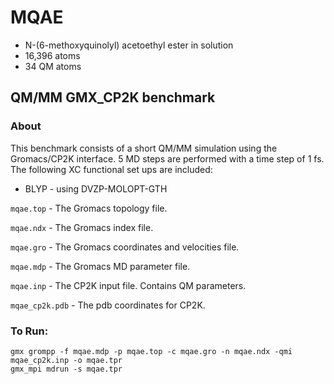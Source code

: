 # MQAE

* N-(6-methoxyquinolyl) acetoethyl ester in solution
* 16,396 atoms
* 34 QM atoms

## QM/MM GMX_CP2K benchmark

### About

This benchmark consists of a short QM/MM simulation using the Gromacs/CP2K
interface. 
5 MD steps are performed with a time step of 1 fs. The following XC functional 
set ups are included:

* BLYP - using DVZP-MOLOPT-GTH


``mqae.top`` - The Gromacs topology file.

``mqae.ndx`` - The Gromacs index file.

``mqae.gro`` - The Gromacs coordinates and velocities file.

``mqae.mdp`` - The Gromacs MD parameter file.

``mqae.inp`` - The CP2K input file. Contains QM parameters. 

``mqae_cp2k.pdb`` - The pdb coordinates for CP2K. 


### To Run: 

    gmx grompp -f mqae.mdp -p mqae.top -c mqae.gro -n mqae.ndx -qmi mqae_cp2k.inp -o mqae.tpr
    gmx_mpi mdrun -s mqae.tpr
